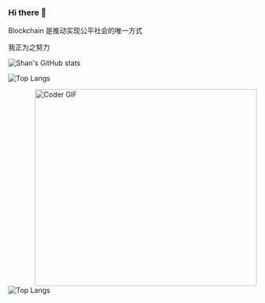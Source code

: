 ### Hi there 👋
Blockchain 是推动实现公平社会的唯一方式

我正为之努力
<!-- <img src="http://views.whatilearened.today/views/github/Shan-YYYYY/views.svg"/> -->
<!-- **Shan-YYYYY/Shan-YYYYY** is a ✨ _special_ ✨ repository because its `README.md` (this file) appears on your GitHub profile.

Here are some ideas to get you started:

- 🔭 I’m currently working on ...
- 🌱 I’m currently learning ...
- 👯 I’m looking to collaborate on ...
- 🤔 I’m looking for help with ...
- 💬 Ask me about ...
- 📫 How to reach me: ...
- 😄 Pronouns: ...
- ⚡ Fun fact: ... -->
![Shan's GitHub stats](https://github-readme-stats.vercel.app/api?username=Shan-YYYYY&count_private=true&show_icons=true&theme=tokyonight)
 
![Top Langs](https://github-readme-stats.vercel.app/api/top-langs/?username=Shan-YYYYY&count_private=true&show_icons=true&theme=tokyonight)

<a><img align="right" src="https://media3.giphy.com/media/urvgMAaV4VzeZpMXau/giphy.gif?cid=ecf05e47x0hl5y7qhimo3w0l2kt7y1bcd642jdvwrva51hqe&ep=v1_gifs_related&rid=giphy.gif&ct=g" alt="Coder GIF" width="450" height="400"></a>

![Top Langs](https://media3.giphy.com/media/urvgMAaV4VzeZpMXau/giphy.gif?cid=ecf05e47x0hl5y7qhimo3w0l2kt7y1bcd642jdvwrva51hqe&ep=v1_gifs_related&rid=giphy.gif&ct=g)
